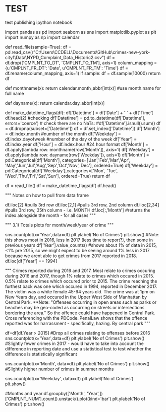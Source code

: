 # TEST
test publishing ipython notebook

import pandas as pd
import seaborn as sns
import matplotlib.pyplot as plt
import numpy as np
import calendar 


def read_file(sample=True):
    df = pd.read_csv(r"C:\Users\CCDELL\Documents\GitHub\crimes-new-york-city1\Data\NYPD_Complaint_Data_Historic2.csv")
    df = df.drop(['CMPLNT_TO_DT', 'CMPLNT_TO_TM'], axis=1) 
    column_mapping = {u'CMPLNT_FR_DT': 'Date', u'CMPLNT_FR_TM': 'Time'}
    df = df.rename(column_mapping, axis=1)
    if sample:
        df = df.sample(10000)
    return df


def monthname(x):
    return calendar.month_abbr[int(x)]  #use month.name for full name 


def dayname(x):
    return calendar.day_abbr[int(x)]


def make_datetime_flags(df):
    df['Datetime'] = df['Date'] + ' ' + df['Time']
    df.head(2) #checking
    df['Datetime'] = pd.to_datetime(df['Datetime'], errors='coerce')
    # check there are no NaTs: 
    #df['Datetime'].isnull().sum()
    df = df.dropna(subset=['Datetime']) 
    df = df.set_index(['Datetime'])
    df['Month'] = df.index.month #number of the month
    df['Weekday'] = df.index.dayofweek #number of the day of the week
    df['Year'] = df.index.year
    df['Hour'] = df.index.hour #24 hour format
    df['Month'] = df.apply(lambda row: monthname(row['Month']), axis=1) 
    df['Weekday'] = df.apply(lambda row: dayname(row['Weekday']), axis=1) 
    df['Month'] = pd.Categorical(df['Month'], categories=['Jan','Feb','Mar','Apr',
      'May','Jun','Jul','Aug','Sep','Oct','Nov','Dec'], ordered=True) 
    df['Weekday'] = pd.Categorical(df['Weekday'],categories=['Mon', 'Tue',
      'Wed','Thu','Fri','Sat','Sun'], ordered=True)
    return df



df = read_file()
df = make_datetime_flags(df)
df.head()

    
"""
Notes on how to pull from data frame

df.iloc[2] #pulls 3rd row
df.iloc[2,1] #pulls 3rd row, 2nd column
df.iloc[2,34] #pulls 3rd row, 35th column - i.e. MONTH
df.loc[:,'Month'] #returns the index alongside the month - for all cases
"""

"""
3.1) Totals plots for month/week/year of crime
"""

sns.countplot(x='Year',data=df)
plt.ylabel('No of Crimes')
plt.show() #Note: this shows most in 2016, less in 2017 (less time to report?), then some in previous years
df['Year'].value_counts()
#shows about 1% of data in 2015, <1% pre 2015, so we might expect to be seeing around 1% less in 2017 because we arent able to get crimes from 2017 reported in 2018.
df.loc[df['Year'] == 1994]

"""
Crimes reported during 2016 and 2017.
Most relate to crimes occuring during 2016 and 2017, though 1% relate to crimes which occured in 2015.
0.5% relate to crimes which occured prior to 2015. 
The crime reaching the furthest back was one which occured in 1994, reported in December 2017.
The victim was a white female 45-64 years old.
The crime was at 1pm on New Years day, and occured in the Upper West Side of Manhattan by Central Park.
**Note: "Offenses occurring in open areas such as parks or beaches may be geo-coded as occurring on streets or intersections bordering the area."
So the offence could have happened in Central Park.
Cross referencing with the PDCode_PenalLaw shows that the offence reported was for harrassment - specifically, hazing.
By central park
"""


df=df[df.Year > 2015]  #Drop all crimes relating to offenses before 2016
sns.countplot(x='Year',data=df)
plt.ylabel('No of Crimes')
plt.show() #Slightly fewer crimes in 2017 - would have to take into account the difference in reporting date and use a statistical test to test whether the difference is statistically significant

sns.countplot(x='Month', data=df)
plt.ylabel('No of Crimes')
plt.show() #Slightly higher number of crimes in summer months 

sns.countplot(x='Weekday', data=df)
plt.ylabel('No of Crimes')  
plt.show() 

#Months and year
df.groupby(['Month', 'Year',])['CMPLNT_NUM'].count().unstack().plot(kind='bar')
plt.ylabel('No of Crimes')
plt.show() 
